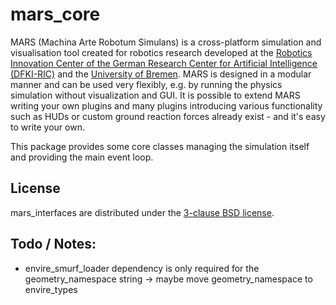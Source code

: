 # mars_core

MARS (Machina Arte Robotum Simulans) is a cross-platform simulation and visualisation tool created for robotics research developed at the [Robotics Innovation Center of the German Research Center for Artificial Intelligence (DFKI-RIC)](http://robotik.dfki-bremen.de/en/startpage.html) and the [University of Bremen](http://www.informatik.uni-bremen.de/robotik/index_en.php).
MARS is designed in a modular manner and can be used very flexibly, e.g. by running the physics simulation without visualization and GUI.
It is possible to extend MARS writing your own plugins and many plugins introducing various functionality such as HUDs or custom ground reaction forces already exist - and it's easy to write your own.

This package provides some core classes managing the simulation itself and providing the main event loop.

## License

mars_interfaces are distributed under the
[3-clause BSD license](https://opensource.org/licenses/BSD-3-Clause).


## Todo / Notes:
  - envire_smurf_loader dependency is only required for the geometry_namespace string -> maybe move geometry_namespace to envire_types
